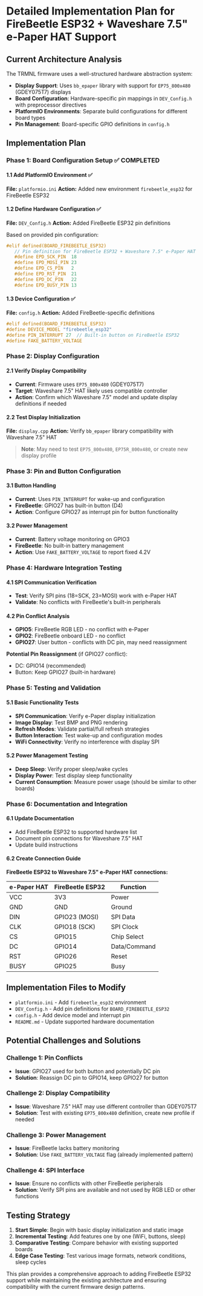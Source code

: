 # Detailed Implementation Plan for FireBeetle ESP32 + Waveshare 7.5" e-Paper HAT Support

## Current Architecture Analysis

The TRMNL firmware uses a well-structured hardware abstraction system:

- **Display Support**: Uses `bb_epaper` library with support for `EP75_800x480` (GDEY075T7) displays
- **Board Configuration**: Hardware-specific pin mappings in `DEV_Config.h` with preprocessor directives
- **PlatformIO Environments**: Separate build configurations for different board types
- **Pin Management**: Board-specific GPIO definitions in `config.h`

## Implementation Plan

### Phase 1: Board Configuration Setup ✅ COMPLETED

#### 1.1 Add PlatformIO Environment ✅

**File:** `platformio.ini`
**Action:** Added new environment `firebeetle_esp32` for FireBeetle ESP32

#### 1.2 Define Hardware Configuration ✅

**File:** `DEV_Config.h`
**Action:** Added FireBeetle ESP32 pin definitions

Based on provided pin configuration:

```cpp
#elif defined(BOARD_FIREBEETLE_ESP32)
   // Pin definition for FireBeetle ESP32 + Waveshare 7.5" e-Paper HAT
   #define EPD_SCK_PIN  18
   #define EPD_MOSI_PIN 23
   #define EPD_CS_PIN   2
   #define EPD_RST_PIN  21
   #define EPD_DC_PIN   22
   #define EPD_BUSY_PIN 13
```

#### 1.3 Device Configuration ✅

**File:** `config.h`
**Action:** Added FireBeetle-specific definitions

```cpp
#elif defined(BOARD_FIREBEETLE_ESP32)
#define DEVICE_MODEL "firebeetle_esp32"
#define PIN_INTERRUPT 27  // Built-in button on FireBeetle ESP32
#define FAKE_BATTERY_VOLTAGE
```

### Phase 2: Display Configuration

#### 2.1 Verify Display Compatibility

- **Current**: Firmware uses `EP75_800x480` (GDEY075T7)
- **Target**: Waveshare 7.5" HAT likely uses compatible controller
- **Action**: Confirm which Waveshare 7.5" model and update display definitions if needed

#### 2.2 Test Display Initialization

**File:** `display.cpp`
**Action:** Verify `bb_epaper` library compatibility with Waveshare 7.5" HAT

> **Note**: May need to test `EP75_800x480`, `EP75R_800x480`, or create new display profile

### Phase 3: Pin and Button Configuration

#### 3.1 Button Handling

- **Current**: Uses `PIN_INTERRUPT` for wake-up and configuration
- **FireBeetle**: GPIO27 has built-in button (D4)
- **Action**: Configure GPIO27 as interrupt pin for button functionality

#### 3.2 Power Management

- **Current**: Battery voltage monitoring on GPIO3
- **FireBeetle**: No built-in battery management
- **Action**: Use `FAKE_BATTERY_VOLTAGE` to report fixed 4.2V

### Phase 4: Hardware Integration Testing

#### 4.1 SPI Communication Verification

- **Test**: Verify SPI pins (18=SCK, 23=MOSI) work with e-Paper HAT
- **Validate**: No conflicts with FireBeetle's built-in peripherals

#### 4.2 Pin Conflict Analysis

- **GPIO5**: FireBeetle RGB LED - no conflict with e-Paper
- **GPIO2**: FireBeetle onboard LED - no conflict
- **GPIO27**: User button - conflicts with DC pin, may need reassignment

**Potential Pin Reassignment** (if GPIO27 conflict):
- DC: GPIO14 (recommended)
- Button: Keep GPIO27 (built-in hardware)

### Phase 5: Testing and Validation

#### 5.1 Basic Functionality Tests

- **SPI Communication**: Verify e-Paper display initialization
- **Image Display**: Test BMP and PNG rendering
- **Refresh Modes**: Validate partial/full refresh strategies
- **Button Interaction**: Test wake-up and configuration modes
- **WiFi Connectivity**: Verify no interference with display SPI

#### 5.2 Power Management Testing

- **Deep Sleep**: Verify proper sleep/wake cycles
- **Display Power**: Test display sleep functionality
- **Current Consumption**: Measure power usage (should be similar to other boards)

### Phase 6: Documentation and Integration

#### 6.1 Update Documentation

- Add FireBeetle ESP32 to supported hardware list
- Document pin connections for Waveshare 7.5" HAT
- Update build instructions

#### 6.2 Create Connection Guide

**FireBeetle ESP32 to Waveshare 7.5" e-Paper HAT connections:**

| e-Paper HAT | FireBeetle ESP32 | Function |
|-------------|------------------|----------|
| VCC         | 3V3             | Power    |
| GND         | GND             | Ground   |
| DIN         | GPIO23 (MOSI)   | SPI Data |
| CLK         | GPIO18 (SCK)    | SPI Clock|
| CS          | GPIO15          | Chip Select |
| DC          | GPIO14          | Data/Command |
| RST         | GPIO26          | Reset    |
| BUSY        | GPIO25          | Busy     |

## Implementation Files to Modify

- `platformio.ini` - Add `firebeetle_esp32` environment
- `DEV_Config.h` - Add pin definitions for `BOARD_FIREBEETLE_ESP32`
- `config.h` - Add device model and interrupt pin
- `README.md` - Update supported hardware documentation

## Potential Challenges and Solutions

### Challenge 1: Pin Conflicts
- **Issue**: GPIO27 used for both button and potentially DC pin
- **Solution**: Reassign DC pin to GPIO14, keep GPIO27 for button

### Challenge 2: Display Compatibility
- **Issue**: Waveshare 7.5" HAT may use different controller than GDEY075T7
- **Solution**: Test with existing `EP75_800x480` definition, create new profile if needed

### Challenge 3: Power Management
- **Issue**: FireBeetle lacks battery monitoring
- **Solution**: Use `FAKE_BATTERY_VOLTAGE` flag (already implemented pattern)

### Challenge 4: SPI Interface
- **Issue**: Ensure no conflicts with other FireBeetle peripherals
- **Solution**: Verify SPI pins are available and not used by RGB LED or other functions

## Testing Strategy

1. **Start Simple**: Begin with basic display initialization and static image
2. **Incremental Testing**: Add features one by one (WiFi, buttons, sleep)
3. **Comparative Testing**: Compare behavior with existing supported boards
4. **Edge Case Testing**: Test various image formats, network conditions, sleep cycles

This plan provides a comprehensive approach to adding FireBeetle ESP32 support while maintaining the existing architecture and ensuring compatibility with the current firmware design patterns.